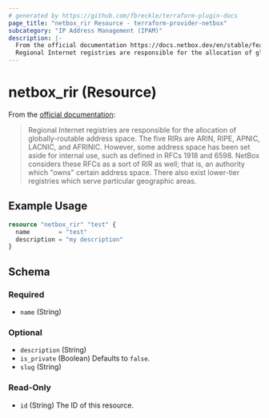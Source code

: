 ```yaml
---
# generated by https://github.com/fbreckle/terraform-plugin-docs
page_title: "netbox_rir Resource - terraform-provider-netbox"
subcategory: "IP Address Management (IPAM)"
description: |-
  From the official documentation https://docs.netbox.dev/en/stable/features/ipam/#regional-internet-registries-rirs:
  Regional Internet registries are responsible for the allocation of globally-routable address space. The five RIRs are ARIN, RIPE, APNIC, LACNIC, and AFRINIC. However, some address space has been set aside for internal use, such as defined in RFCs 1918 and 6598. NetBox considers these RFCs as a sort of RIR as well; that is, an authority which "owns" certain address space. There also exist lower-tier registries which serve particular geographic areas.
---
```


# netbox_rir (Resource)

From the [official documentation](https://docs.netbox.dev/en/stable/features/ipam/#regional-internet-registries-rirs):

> Regional Internet registries are responsible for the allocation of globally-routable address space. The five RIRs are ARIN, RIPE, APNIC, LACNIC, and AFRINIC. However, some address space has been set aside for internal use, such as defined in RFCs 1918 and 6598. NetBox considers these RFCs as a sort of RIR as well; that is, an authority which "owns" certain address space. There also exist lower-tier registries which serve particular geographic areas.

## Example Usage

```terraform
resource "netbox_rir" "test" {
  name        = "test"
  description = "my description"
}
```

<!-- schema generated by tfplugindocs -->
## Schema

### Required

- `name` (String)

### Optional

- `description` (String)
- `is_private` (Boolean) Defaults to `false`.
- `slug` (String)

### Read-Only

- `id` (String) The ID of this resource.


